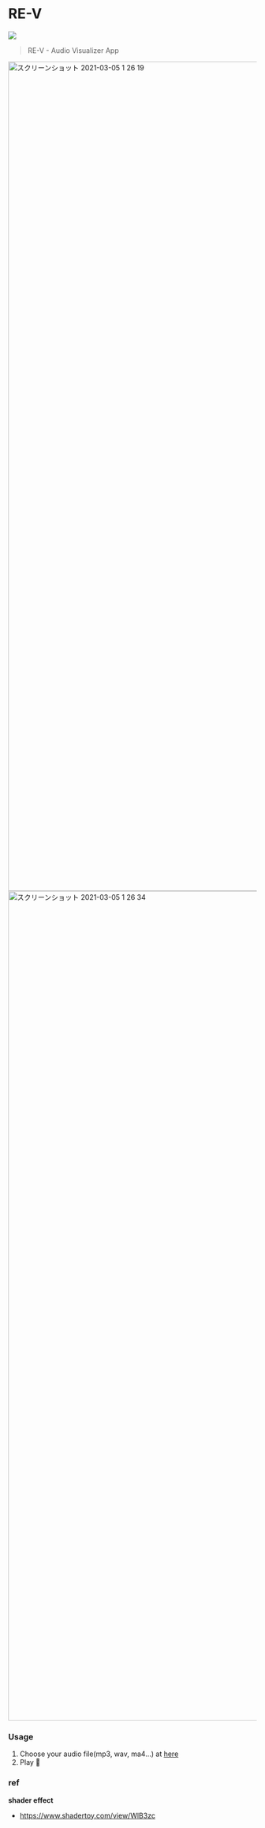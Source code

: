 # RE-V

![](https://re-v.vercel.app/og-image.png)

> RE-V - Audio Visualizer App

<img width="1680" alt="スクリーンショット 2021-03-05 1 26 19" src="https://user-images.githubusercontent.com/38882716/109995697-de47c300-7d51-11eb-8c86-191dade23d9f.png">

<img width="1680" alt="スクリーンショット 2021-03-05 1 26 34" src="https://user-images.githubusercontent.com/38882716/109995726-e69ffe00-7d51-11eb-832f-63f1a681ee76.png">

### Usage

1. Choose your audio file(mp3, wav, ma4...) at [here](https://re-v.vercel.app/)
2. Play :woman_dancing:

### ref
**shader effect**
- https://www.shadertoy.com/view/WlB3zc
